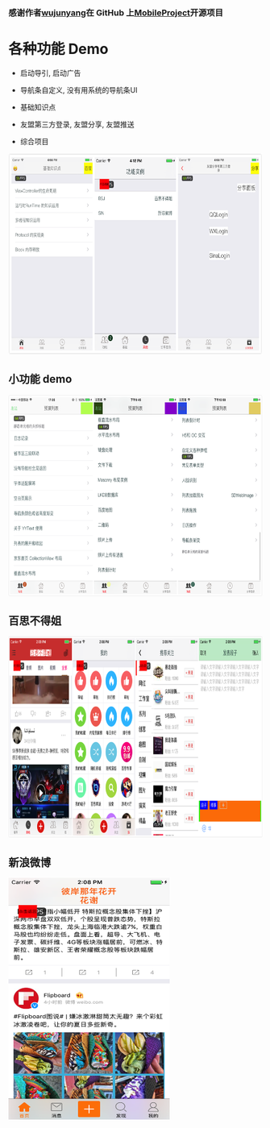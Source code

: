 ### 感谢作者[wujunyang](https://github.com/wujunyang)在 GitHub 上[MobileProject](https://github.com/wujunyang/MobileProject)开源项目

# 各种功能 Demo

- 启动导引, 启动广告

- 导航条自定义, 没有用系统的导航条UI

- 基础知识点

- 友盟第三方登录, 友盟分享, 友盟推送

- 综合项目

<img src="./images/home147.png" width="600" height="400">

## 小功能 demo 

<img src="./images/home256.PNG" width="600" height="400">


## 百思不得姐
<img src="./images/bsjzh.png" width="900" height="400">

## 新浪微博
<img src="./images/SIN0.png" width="320" height="480">




